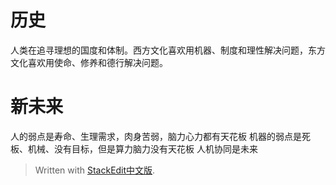 # 历史
人类在追寻理想的国度和体制。西方文化喜欢用机器、制度和理性解决问题，东方文化喜欢用使命、修养和德行解决问题。

# 新未来
人的弱点是寿命、生理需求，肉身苦弱，脑力心力都有天花板
机器的弱点是死板、机械、没有目标，但是算力脑力没有天花板
人机协同是未来


> Written with [StackEdit中文版](https://stackedit.cn/).
<!--stackedit_data:
eyJoaXN0b3J5IjpbLTEzNjA3OTU1MzZdfQ==
-->